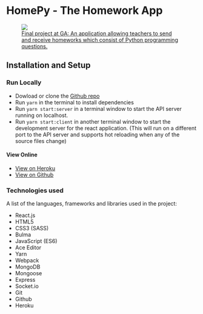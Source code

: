 # HomePy - The Homework App


<figure>
	<a href=""><img src="INSERT LINK!"></a>
	<div>
		<figcaption><a href="https://homepy-app.herokuapp.com/" title="The new homework app">Final project at GA: An application allowing teachers to send and receive homeworks which consist of Python programming questions. </a></figcaption>
	</div>

</figure>

## Installation and Setup

### Run Locally
- Dowload or clone the [Github repo](https://github.com/alexstride/wdi-project-4)
- Run `yarn` in the terminal to install dependencies
- Run `yarn start:server` in a terminal window to start the API server running on localhost.
- Run `yarn start:client` in another terminal window to start the development server for the react application. (This will run on a different port to the API server and supports hot reloading when any of the source files change)


#### View Online

- [View on Heroku](https://homepy-app.herokuapp.com/)
- [View on Github](https://github.com/alexstride/wdi-project-4)

### Technologies used

A list of the languages, frameworks and libraries used in the project:

- React.js
- HTML5
- CSS3 (SASS)
- Bulma
- JavaScript (ES6)
- Ace Editor
- Yarn
- Webpack
- MongoDB
- Mongoose
- Express
- Socket.io
- Git
- Github
- Heroku
